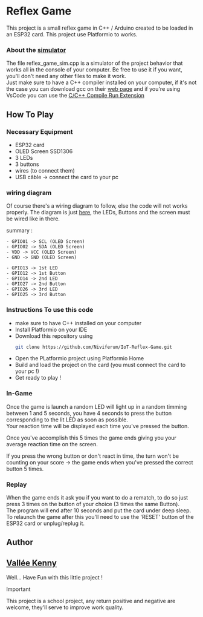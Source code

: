 # Reflex Game

This project is a small reflex game in C++ / Arduino created to be loaded in an ESP32 card. This project use Platformio to works.

### About the [simulator](/reflex_game_sim.cpp)

The file reflex_game_sim.cpp is a simulator of the project behavior that works all in the console of your computer. Be free to use it if you want, you'll don't need any other files to make it work.   
Just make sure to have a C++ compiler installed on your computer, if it's not the case you can download gcc on their [web page](https://jmeubank.github.io/tdm-gcc/download/) and if you're using VsCode you can use the [C/C++ Compile Run Extension](https://marketplace.visualstudio.com/items/?itemName=danielpinto8zz6.c-cpp-compile-run)

## How To Play

### Necessary Equipment

- ESP32 card
- OLED Screen SSD1306
- 3 LEDs
- 3 buttons
- wires (to connect them)
- USB câble -> connect the card to your pc

### wiring diagram

Of course there's a wiring diagram to follow, else the code will not works properly.
The diagram is just [here](/Cablage.pptx), the LEDs, Buttons and the screen must be wired like in there.    

summary :

    - GPIO01 -> SCL (OLED Screen)
    - GPIO02 -> SDA (OLED Screen)
    - VDD -> VCC (OLED Screen)
    - GND -> GND (OLED Screen)

    - GPIO13 -> 1st LED
    - GPIO12 -> 1st Button
    - GPIO14 -> 2nd LED
    - GPIO27 -> 2nd Button
    - GPIO26 -> 3rd LED
    - GPIO25 -> 3rd Button

### Instructions To use this code

- make sure to have C++ installed on your computer
- Install Platformio on your IDE
- Download this repository using
    ````bash
    git clone https://github.com/Niviferum/IoT-Reflex-Game.git
    ````
- Open the PLatformio project using Platformio Home
- Build and load the project on the card (you must connect the card to your pc !)
- Get ready to play !

### In-Game

Once the game is launch a random LED will light up in a random timming between 1 and 5 seconds, you have 4 seconds to press the button corresponding to the lit LED as soon as possible.    
Your reaction time will be displayed each time you've pressed the button.

Once you've accomplish this 5 times the game ends giving you your average reaction time on the screen.

If you press the wrong button or don't react in time, the turn won't be counting on your score -> the game ends when you've pressed the correct button 5 times.

### Replay

When the game ends it ask you if you want to do a rematch, to do so just press 3 times on the button of your choice (3 times the same Button).  
The program will end after 10 seconds and put the card under deep sleep. To relaunch the game after this you'll need to use the 'RESET' button of the ESP32 card or unplug/replug it.

## Author

[Vallée Kenny](https://github.com/kenmanga666)
---

Well... Have Fun with this little project !

> [!IMPORTANT]
> This project is a school project, any return positive and negative are welcome, they'll serve to improve work quality.